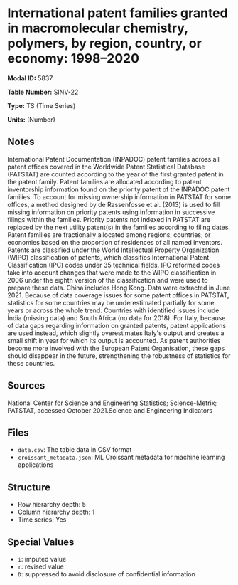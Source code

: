# International patent families granted in macromolecular chemistry, polymers, by region, country, or economy: 1998–2020

**Modal ID:** 5837

**Table Number:** SINV-22

**Type:** TS (Time Series)

**Units:** (Number)

## Notes

International Patent Documentation (INPADOC) patent families across all patent offices covered in the Worldwide Patent Statistical Database (PATSTAT) are counted according to the year of the first granted patent in the patent family. Patent families are allocated according to patent inventorship information found on the priority patent of the INPADOC patent families. To account for missing ownership information in PATSTAT for some offices, a method designed by de Rassenfosse et al. (2013) is used to fill missing information on priority patents using information in successive filings within the families. Priority patents not indexed in PATSTAT are replaced by the next utility patent(s) in the families according to filing dates. Patent families are fractionally allocated among regions, countries, or economies based on the proportion of residences of all named inventors. Patents are classified under the World Intellectual Property Organization (WIPO) classification of patents, which classifies International Patent Classification (IPC) codes under 35 technical fields. IPC reformed codes take into account changes that were made to the WIPO classification in 2006 under the eighth version of the classification and were used to prepare these data. China includes Hong Kong. Data were extracted in June 2021. Because of data coverage issues for some patent offices in PATSTAT, statistics for some countries may be underestimated partially for some years or across the whole trend. Countries with identified issues include India (missing data) and South Africa (no data for 2018). For Italy, because of data gaps regarding information on granted patents, patent applications are used instead, which slightly overestimates Italy's output and creates a small shift in year for which its output is accounted. As patent authorities become more involved with the European Patent Organisation, these gaps should disappear in the future, strengthening the robustness of statistics for these countries.

## Sources

National Center for Science and Engineering Statistics; Science-Metrix; PATSTAT, accessed October 2021.Science and Engineering Indicators

## Files

- `data.csv`: The table data in CSV format
- `croissant_metadata.json`: ML Croissant metadata for machine learning applications

## Structure

- Row hierarchy depth: 5
- Column hierarchy depth: 1
- Time series: Yes

## Special Values

- `i`: imputed value
- `r`: revised value
- `D`: suppressed to avoid disclosure of confidential information
